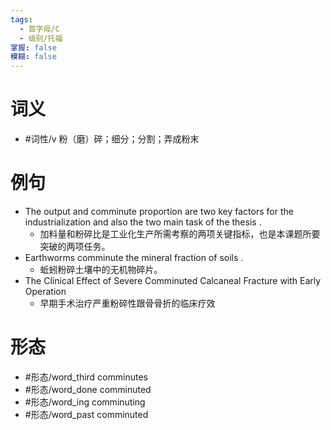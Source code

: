 ```yaml
---
tags:
  - 首字母/C
  - 级别/托福
掌握: false
模糊: false
---
```

# 词义
- #词性/v  粉（磨）碎；细分；分割；弄成粉末
# 例句
- The output and comminute proportion are two key factors for the industrialization and also the two main task of the thesis .
	- 加料量和粉碎比是工业化生产所需考察的两项关键指标，也是本课题所要突破的两项任务。
- Earthworms comminute the mineral fraction of soils .
	- 蚯蚓粉碎土壤中的无机物碎片。
- The Clinical Effect of Severe Comminuted Calcaneal Fracture with Early Operation
	- 早期手术治疗严重粉碎性跟骨骨折的临床疗效
# 形态
- #形态/word_third comminutes
- #形态/word_done comminuted
- #形态/word_ing comminuting
- #形态/word_past comminuted
